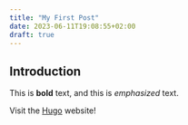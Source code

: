```yaml
---
title: "My First Post"
date: 2023-06-11T19:08:55+02:00
draft: true
---
```

## Introduction

This is **bold** text, and this is *emphasized* text.

Visit the [Hugo](https://gohugo.io) website!